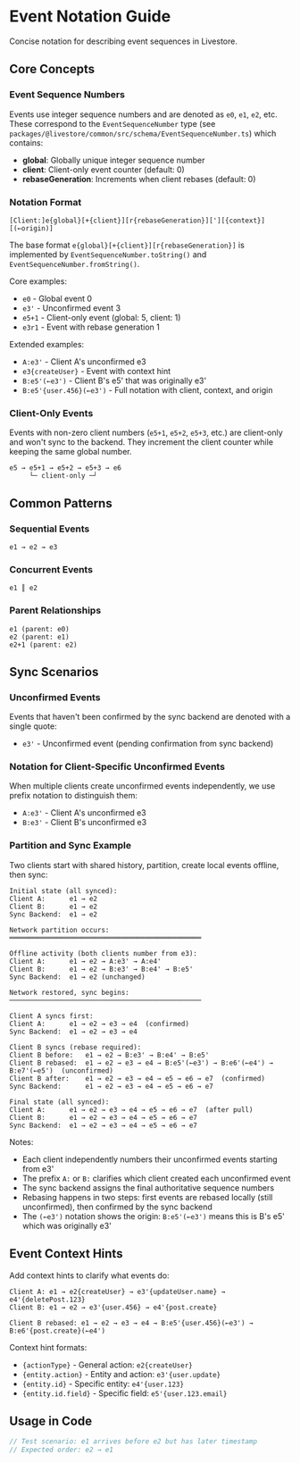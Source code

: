 # Event Notation Guide

Concise notation for describing event sequences in Livestore.

## Core Concepts

### Event Sequence Numbers

Events use integer sequence numbers and are denoted as `e0`, `e1`, `e2`, etc. These correspond to the `EventSequenceNumber` type (see `packages/@livestore/common/src/schema/EventSequenceNumber.ts`) which contains:
- **global**: Globally unique integer sequence number
- **client**: Client-only event counter (default: 0)
- **rebaseGeneration**: Increments when client rebases (default: 0)

### Notation Format

```
[Client:]e{global}[+{client}][r{rebaseGeneration}]['][{context}][(←origin)]
```

The base format `e{global}[+{client}][r{rebaseGeneration}]` is implemented by `EventSequenceNumber.toString()` and `EventSequenceNumber.fromString()`.

Core examples:
- `e0` - Global event 0
- `e3'` - Unconfirmed event 3
- `e5+1` - Client-only event (global: 5, client: 1)
- `e3r1` - Event with rebase generation 1

Extended examples:
- `A:e3'` - Client A's unconfirmed e3
- `e3{createUser}` - Event with context hint
- `B:e5'(←e3')` - Client B's e5' that was originally e3'
- `B:e5'{user.456}(←e3')` - Full notation with client, context, and origin

### Client-Only Events

Events with non-zero client numbers (`e5+1`, `e5+2`, `e5+3`, etc.) are client-only and won't sync to the backend. They increment the client counter while keeping the same global number.

```
e5 → e5+1 → e5+2 → e5+3 → e6
     └─ client-only ─┘
```

## Common Patterns

### Sequential Events
```
e1 → e2 → e3
```

### Concurrent Events
```
e1 ║ e2
```

### Parent Relationships
```
e1 (parent: e0)
e2 (parent: e1)
e2+1 (parent: e2)
```

## Sync Scenarios

### Unconfirmed Events

Events that haven't been confirmed by the sync backend are denoted with a single quote:
- `e3'` - Unconfirmed event (pending confirmation from sync backend)

### Notation for Client-Specific Unconfirmed Events

When multiple clients create unconfirmed events independently, we use prefix notation to distinguish them:
- `A:e3'` - Client A's unconfirmed e3
- `B:e3'` - Client B's unconfirmed e3

### Partition and Sync Example

Two clients start with shared history, partition, create local events offline, then sync:

```
Initial state (all synced):
Client A:      e1 → e2
Client B:      e1 → e2
Sync Backend:  e1 → e2

Network partition occurs:
════════════════════════════════════════════════

Offline activity (both clients number from e3):
Client A:      e1 → e2 → A:e3' → A:e4'
Client B:      e1 → e2 → B:e3' → B:e4' → B:e5'
Sync Backend:  e1 → e2 (unchanged)

Network restored, sync begins:
────────────────────────────────────────────────

Client A syncs first:
Client A:      e1 → e2 → e3 → e4  (confirmed)
Sync Backend:  e1 → e2 → e3 → e4

Client B syncs (rebase required):
Client B before:   e1 → e2 → B:e3' → B:e4' → B:e5'
Client B rebased:  e1 → e2 → e3 → e4 → B:e5'(←e3') → B:e6'(←e4') → B:e7'(←e5')  (unconfirmed)
Client B after:    e1 → e2 → e3 → e4 → e5 → e6 → e7  (confirmed)
Sync Backend:      e1 → e2 → e3 → e4 → e5 → e6 → e7

Final state (all synced):
Client A:      e1 → e2 → e3 → e4 → e5 → e6 → e7  (after pull)
Client B:      e1 → e2 → e3 → e4 → e5 → e6 → e7
Sync Backend:  e1 → e2 → e3 → e4 → e5 → e6 → e7
```

Notes:
- Each client independently numbers their unconfirmed events starting from e3'
- The prefix `A:` or `B:` clarifies which client created each unconfirmed event
- The sync backend assigns the final authoritative sequence numbers
- Rebasing happens in two steps: first events are rebased locally (still unconfirmed), then confirmed by the sync backend
- The `(←e3')` notation shows the origin: `B:e5'(←e3')` means this is B's e5' which was originally e3'

## Event Context Hints

Add context hints to clarify what events do:

```
Client A: e1 → e2{createUser} → e3'{updateUser.name} → e4'{deletePost.123}
Client B: e1 → e2 → e3'{user.456} → e4'{post.create}

Client B rebased: e1 → e2 → e3 → e4 → B:e5'{user.456}(←e3') → B:e6'{post.create}(←e4')
```

Context hint formats:
- `{actionType}` - General action: `e2{createUser}`
- `{entity.action}` - Entity and action: `e3'{user.update}`
- `{entity.id}` - Specific entity: `e4'{user.123}`
- `{entity.id.field}` - Specific field: `e5'{user.123.email}`

## Usage in Code

```typescript
// Test scenario: e1 arrives before e2 but has later timestamp
// Expected order: e2 → e1
```